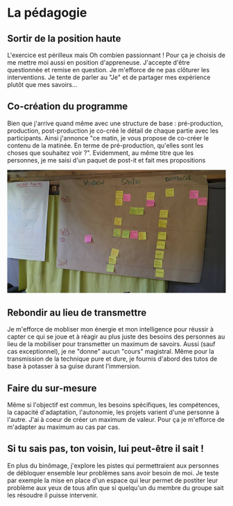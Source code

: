 # La pédagogie

## Sortir de la position haute
L'exercice est périlleux mais Oh combien passionnant ! Pour ça je choisis de me mettre moi aussi en position d'appreneuse.
J'accepte d'être questionnée et remise en question. Je m'efforce de ne pas clôturer les interventions. Je tente de parler au "Je"
et de partager mes expérience plutôt que mes savoirs...

## Co-création du programme
Bien que j'arrive quand même avec une structure de base : pré-production, production, post-production je co-créé le
détail de chaque partie avec les participants. Ainsi j'annonce "ce matin, je vous propose de co-créer le contenu de la matinée.
En terme de pré-production, qu'elles sont les choses que souhaitez voir ?". Evidemment, au même titre que les personnes,
je me saisi d'un paquet de post-it et fait mes propositions

![programme](https://github.com/Julia-barbelane/formation-video-atypique/blob/master/photos/promo-1/programme-total.jpg)

## Rebondir au lieu de transmettre
Je m'efforce de mobliser mon énergie et mon intelligence pour réussir à capter ce qui se joue et à réagir au plus juste des besoins
des personnes au lieu de la mobiliser pour transmetter un maximum de savoirs. Aussi (sauf cas exceptionnel), je ne "donne" aucun "cours"
magistral. Même pour la transmission de la technique pure et dure, je fournis d'abord des tutos de base à potasser à sa guise durant l'immersion.

## Faire du sur-mesure
Même si l'objectif est commun, les besoins spécifiques, les compétences, la capacité d'adaptation, l'autonomie, les projets varient d'une personne à l'autre.
J'ai à coeur de créer un maximum de valeur. Pour ça je m'efforce de m'adapter au maximum au cas par cas.

## Si tu sais pas, ton voisin, lui peut-être il sait !
En plus du binômage, j'explore les pistes qui permettraient aux personnes de débloquer ensemble leur problèmes sans avoir besoin de moi.
Je teste par exemple la mise en place d'un espace qui leur permet de postiter leur problème aux yeux de tous afin que si quelqu'un du membre du groupe
sait les résoudre il puisse intervenir.
